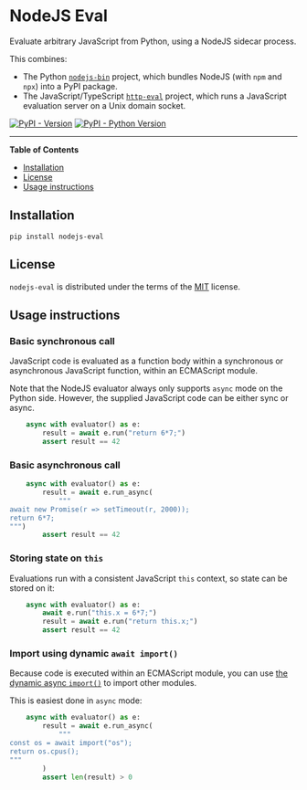 # NodeJS Eval

Evaluate arbitrary JavaScript from Python, using a NodeJS sidecar process.

This combines:

- The Python [`nodejs-bin`](https://pypi.org/project/nodejs-bin/) project, which
  bundles NodeJS (with `npm` and `npx`) into a PyPI package.
- The JavaScript/TypeScript
  [`http-eval`](https://www.npmjs.com/package/http-eval) project, which runs a
  JavaScript evaluation server on a Unix domain socket.

[![PyPI - Version](https://img.shields.io/pypi/v/nodejs-eval.svg)](https://pypi.org/project/nodejs-eval)
[![PyPI - Python Version](https://img.shields.io/pypi/pyversions/nodejs-eval.svg)](https://pypi.org/project/nodejs-eval)

______________________________________________________________________

**Table of Contents**

- [Installation](#installation)
- [License](#license)
- [Usage instructions](#usage-instructions)

## Installation

```console
pip install nodejs-eval
```

## License

`nodejs-eval` is distributed under the terms of the
[MIT](https://spdx.org/licenses/MIT.html) license.

## Usage instructions

### Basic synchronous call

JavaScript code is evaluated as a function body within a synchronous or
asynchronous JavaScript function, within an ECMAScript module.

Note that the NodeJS evaluator always only supports `async` mode on the Python
side. However, the supplied JavaScript code can be either sync or async.

```python
    async with evaluator() as e:
        result = await e.run("return 6*7;")
        assert result == 42
```

### Basic asynchronous call

```python
    async with evaluator() as e:
        result = await e.run_async(
            """
await new Promise(r => setTimeout(r, 2000));
return 6*7;
""")
        assert result == 42
```

### Storing state on `this`

Evaluations run with a consistent JavaScript `this` context, so state can be
stored on it:

```python
    async with evaluator() as e:
        await e.run("this.x = 6*7;")
        result = await e.run("return this.x;")
        assert result == 42
```

### Import using dynamic `await import()`

Because code is executed within an ECMAScript module, you can use
[the dynamic async `import()`](https://developer.mozilla.org/en-US/docs/Web/JavaScript/Reference/Operators/import)
to import other modules.

This is easiest done in `async` mode:

```python
    async with evaluator() as e:
        result = await e.run_async(
            """
const os = await import("os");
return os.cpus();
"""
        )
        assert len(result) > 0
```
